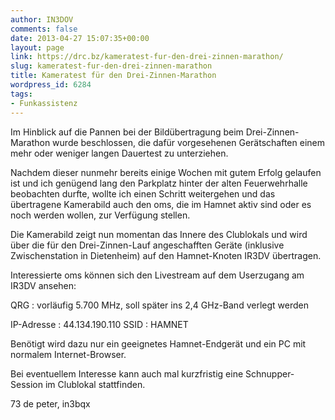 ```yaml
---
author: IN3DOV
comments: false
date: 2013-04-27 15:07:35+00:00
layout: page
link: https://drc.bz/kameratest-fur-den-drei-zinnen-marathon/
slug: kameratest-fur-den-drei-zinnen-marathon
title: Kameratest für den Drei-Zinnen-Marathon
wordpress_id: 6284
tags:
- Funkassistenz
---
```


Im Hinblick auf die Pannen bei der Bildübertragung beim Drei-Zinnen-Marathon wurde beschlossen, die dafür vorgesehenen Gerätschaften einem mehr oder weniger langen Dauertest zu unterziehen.


Nachdem dieser nunmehr bereits einige Wochen mit gutem Erfolg gelaufen ist und ich genügend lang den Parkplatz hinter der alten Feuerwehrhalle beobachten durfte, wollte ich einen Schritt weitergehen und das übertragene Kamerabild auch den oms, die im Hamnet aktiv sind oder es noch werden wollen, zur Verfügung stellen.




Die Kamerabild zeigt nun momentan das Innere des Clublokals und wird über die für den Drei-Zinnen-Lauf angeschafften Geräte (inklusive Zwischenstation in Dietenheim) auf den Hamnet-Knoten IR3DV übertragen.




Interessierte oms können sich den Livestream auf dem Userzugang am IR3DV ansehen:




QRG : vorläufig 5.700 MHz, soll später ins 2,4 GHz-Band verlegt werden




IP-Adresse : 44.134.190.110 SSID : HAMNET 




Benötigt wird dazu nur ein geeignetes Hamnet-Endgerät und ein PC mit normalem Internet-Browser.




Bei eventuellem Interesse kann auch mal kurzfristig eine Schnupper-Session im Clublokal stattfinden.




73 de peter, in3bqx
